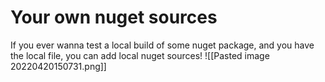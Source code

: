 # Your own nuget sources
If you ever wanna test a local build of some nuget package, and you have the local file, you can add local nuget sources!
![[Pasted image 20220420150731.png]]